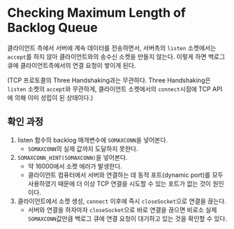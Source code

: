 # Checking Maximum Length of Backlog Queue

클라이언트 측에서 서버에 계속 데이터를 전송하면서, 서버측의 `listen` 소켓에서는 `accept`를 하지 않아 클라이언트와의 송수신 소켓을 만들지 않는다. 이렇게 하면 백로그 큐에 클라이언트측에서의 연결 요청이 쌓이게 된다.

(TCP 프로토콜의 Three Handshaking과는 무관하다. Three Handshaking은 `listen` 소켓의 `accept`와 무관하게, 클라이언트 소켓에서의 `connect`시점에 TCP API에 의해 이미 성립이 된 상태이다.)

## 확인 과정

1. listen 함수의 backlog 매개변수에 `SOMAXCONN`을 넣어본다.
    - `SOMAXCONN`의 실제 값까지 도달하지 못한다.
2. `SOMAXCONN_HINT(SOMAXCONN)`을 넣어본다.
    - 약 16000에서 소켓 에러가 발생한다.
    - 클라이언트 컴퓨터에서 서버와 연결하는 데 동적 포트(dynamic port)를 모두 사용하였기 때문에 더 이상 TCP 연결을 시도할 수 있는 포트가 없는 것이 원인이다.
3. 클라이언트에서 소켓 생성, `connect` 이후에 즉시 `closeSocket`으로 연결을 끊는다. 
    - 서버와 연결을 하자마자 `closeSocket`으로 바로 연결을 끊으면 비로소 실제 `SOMAXCONN`값만큼 백로그 큐에 연결 요청이 대기하고 있는 것을 확인할 수 있다.
